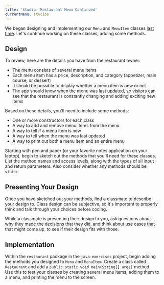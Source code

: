 ```yaml
---
title: 'Studio: Restaurant Menu Continued'
currentMenu: studios
---
```


We began designing and implementing our `Menu` and `MenuItem` classes [last time](../restaurant-menu/). Let's continue working on these classes, adding some methods.

## Design

To review, here are the details you have from the restaurant owner:

- The menu consists of several menu items
- Each menu item has a price, description, and category (appetizer, main course, or dessert)
- It should be possible to display whether a menu item is new or not
- The app should know when the menu was last updated, so visitors can see that the restaurant is constantly changing and adding exciting new items

Based on these details, you'll need to include some methods:

- One or more constructors for each class
- A way to add and remove menu items from the menu
- A way to tell if a menu item is new
- A way to tell when the menu was last updated
- A way to print out both a menu item and an entire menu

Starting with pen and paper (or your favorite notes application on your laptop), begin to sketch out the methods that you'll need for these classes. List the method names and access levels, along with the types of all input and return parameters. Also consider whether any methods should be `static`.

## Presenting Your Design

Once you have sketched out your methods, find a classmate to describe your design to. Class design can be subjective, so it's important to properly think and talk through your choices before coding.

While a classmate is presenting their design to you, ask questions about why they made the decisions that they did, and think about use cases that that might come up, to see if their design fits with those.

## Implementation

Within the `restaurant` package in the `java-exercises` project, begin adding the methods you designed to `Menu` and `MenuItem`. Create a class called `Restaurant` and add a `public static void main(String[] args)` method. Use this to test your classes by creating several menu items, adding them to a menu, and printing the menu to the screen.
